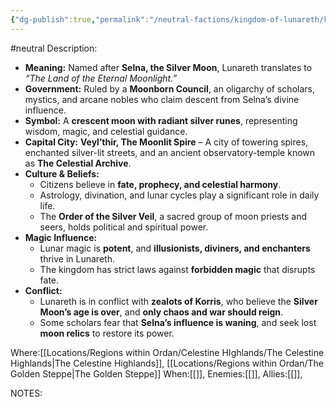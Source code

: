 ```yaml
---
{"dg-publish":true,"permalink":"/neutral-factions/kingdom-of-lunareth/kingdom-of-lunareth/"}
---
```


#neutral 
Description:
- **Meaning:** Named after **Selna, the Silver Moon**, Lunareth translates to _“The Land of the Eternal Moonlight.”_
- **Government:** Ruled by a **Moonborn Council**, an oligarchy of scholars, mystics, and arcane nobles who claim descent from Selna’s divine influence.
- **Symbol:** A **crescent moon with radiant silver runes**, representing wisdom, magic, and celestial guidance.
- **Capital City:** **Veyl’thir, The Moonlit Spire** – A city of towering spires, enchanted silver-lit streets, and an ancient observatory-temple known as **The Celestial Archive**.
- **Culture & Beliefs:**
    - Citizens believe in **fate, prophecy, and celestial harmony**.
    - Astrology, divination, and lunar cycles play a significant role in daily life.
    - The **Order of the Silver Veil**, a sacred group of moon priests and seers, holds political and spiritual power.
- **Magic Influence:**
    - Lunar magic is **potent**, and **illusionists, diviners, and enchanters** thrive in Lunareth.
    - The kingdom has strict laws against **forbidden magic** that disrupts fate.
- **Conflict:**
    - Lunareth is in conflict with **zealots of Korris**, who believe the **Silver Moon’s age is over**, and **only chaos and war should reign**.
    - Some scholars fear that **Selna’s influence is waning**, and seek lost **moon relics** to restore its power.

Where:[[Locations/Regions within Ordan/Celestine HIghlands/The Celestine Highlands\|The Celestine Highlands]], [[Locations/Regions within Ordan/The Golden Steppe\|The Golden Steppe]]
When:[[]],
Enemies:[[]],
Allies:[[]],


NOTES: